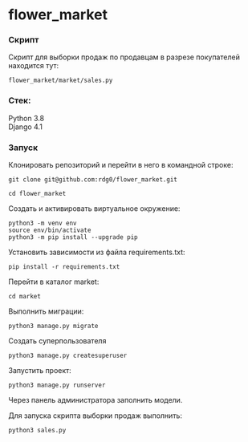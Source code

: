 # flower_market


### Скрипт

Скрипт для выборки продаж по продавцам в разрезе покупателей находится тут:  

```
flower_market/market/sales.py
```


### Стек:

Python 3.8  
Django 4.1

### Запуск  


Клонировать репозиторий и перейти в него в командной строке:

```
git clone git@github.com:rdg0/flower_market.git
```

```
cd flower_market
```

Cоздать и активировать виртуальное окружение:

```
python3 -m venv env
source env/bin/activate
python3 -m pip install --upgrade pip
```

Установить зависимости из файла requirements.txt:

```
pip install -r requirements.txt
```

Перейти в каталог market:  

```
cd market
```

Выполнить миграции:

```
python3 manage.py migrate
```  

Создать суперпользователя


```
python3 manage.py createsuperuser
```  


Запустить проект:

```
python3 manage.py runserver
``` 

Через панель администратора заполнить модели.



Для запуска скрипта выборки продаж выполнить:

```
python3 sales.py
``` 

